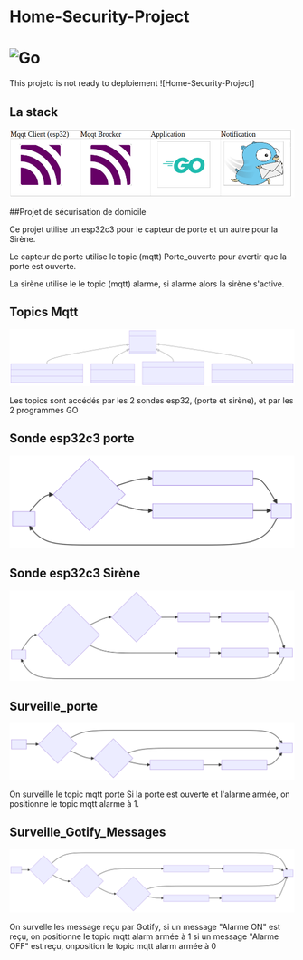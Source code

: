 # Home-Security-Project 
# ![Go](https://img.shields.io/badge/go-%2300ADD8.svg?style=for-the-badge&logo=go&logoColor=white)
This projetc is not ready to deploiement ![Home-Security-Project]

## La stack 
![LA stack des programmes, ](stack.png)

##Projet de sécurisation de domicile

Ce projet utilise un esp32c3 pour le capteur de porte et un autre pour la Sirène.

Le capteur de porte utilise le topic (mqtt) Porte_ouverte pour avertir que la porte est ouverte.

La sirène utilise le le topic (mqtt) alarme, si alarme alors la sirène s'active.

## Topics Mqtt
![Topic Mqtt, ](mermaid-mqtt.svg)

Les topics sont accédés par les 2 sondes esp32, (porte et sirène), et par les 2 programmes GO

## Sonde esp32c3 porte
![ESP32C3_Porte, ](sonde_porte.svg)

## Sonde esp32c3 Sirène
![ESP32C3_Sirene, ](sonde_mqtt_sirene.svg)

## Surveille_porte
![Surveille_porte, ](mermaid-diagram-pg1.svg)

On surveille le topic mqtt porte
Si la porte est ouverte et l'alarme armée, on positionne le topic mqtt alarme à 1.

## Surveille_Gotify_Messages
![Second programme, ](mermaid-diagram-pg2.svg)

On survelle les message reçu par Gotify, si un message "Alarme ON" est reçu, on positionne le topic mqtt alarm armée à 1
si un message "Alarme OFF" est reçu, onposition le topic mqtt alarm armée à 0

